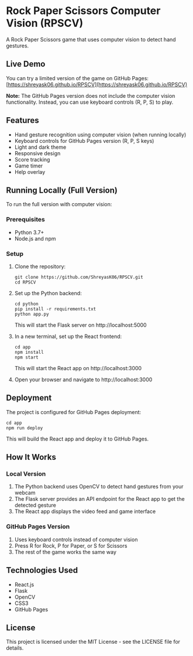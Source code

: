 # Rock Paper Scissors Computer Vision (RPSCV)

A Rock Paper Scissors game that uses computer vision to detect hand gestures.

## Live Demo

You can try a limited version of the game on GitHub Pages: [https://shreyask06.github.io/RPSCV](https://shreyask06.github.io/RPSCV)

**Note:** The GitHub Pages version does not include the computer vision functionality. Instead, you can use keyboard controls (R, P, S) to play.

## Features

- Hand gesture recognition using computer vision (when running locally)
- Keyboard controls for GitHub Pages version (R, P, S keys)
- Light and dark theme
- Responsive design
- Score tracking
- Game timer
- Help overlay

## Running Locally (Full Version)

To run the full version with computer vision:

### Prerequisites

- Python 3.7+
- Node.js and npm

### Setup

1. Clone the repository:
   ```
   git clone https://github.com/ShreyasK06/RPSCV.git
   cd RPSCV
   ```

2. Set up the Python backend:
   ```
   cd python
   pip install -r requirements.txt
   python app.py
   ```
   This will start the Flask server on http://localhost:5000

3. In a new terminal, set up the React frontend:
   ```
   cd app
   npm install
   npm start
   ```
   This will start the React app on http://localhost:3000

4. Open your browser and navigate to http://localhost:3000

## Deployment

The project is configured for GitHub Pages deployment:

```
cd app
npm run deploy
```

This will build the React app and deploy it to GitHub Pages.

## How It Works

### Local Version
1. The Python backend uses OpenCV to detect hand gestures from your webcam
2. The Flask server provides an API endpoint for the React app to get the detected gesture
3. The React app displays the video feed and game interface

### GitHub Pages Version
1. Uses keyboard controls instead of computer vision
2. Press R for Rock, P for Paper, or S for Scissors
3. The rest of the game works the same way

## Technologies Used

- React.js
- Flask
- OpenCV
- CSS3
- GitHub Pages

## License

This project is licensed under the MIT License - see the LICENSE file for details.
